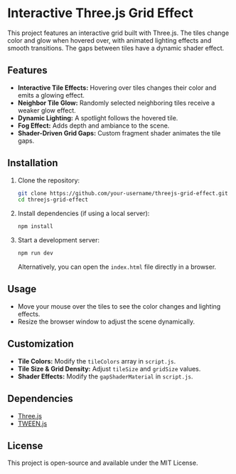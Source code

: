 # Interactive Three.js Grid Effect

This project features an interactive grid built with Three.js. The tiles change color and glow when hovered over, with animated lighting effects and smooth transitions. The gaps between tiles have a dynamic shader effect.

## Features

- **Interactive Tile Effects:** Hovering over tiles changes their color and emits a glowing effect.
- **Neighbor Tile Glow:** Randomly selected neighboring tiles receive a weaker glow effect.
- **Dynamic Lighting:** A spotlight follows the hovered tile.
- **Fog Effect:** Adds depth and ambiance to the scene.
- **Shader-Driven Grid Gaps:** Custom fragment shader animates the tile gaps.

## Installation

1. Clone the repository:
   ```sh
   git clone https://github.com/your-username/threejs-grid-effect.git
   cd threejs-grid-effect
   ```
2. Install dependencies (if using a local server):
   ```sh
   npm install
   ```
3. Start a development server:
   ```sh
   npm run dev
   ```
   Alternatively, you can open the `index.html` file directly in a browser.

## Usage

- Move your mouse over the tiles to see the color changes and lighting effects.
- Resize the browser window to adjust the scene dynamically.

## Customization

- **Tile Colors:** Modify the `tileColors` array in `script.js`.
- **Tile Size & Grid Density:** Adjust `tileSize` and `gridSize` values.
- **Shader Effects:** Modify the `gapShaderMaterial` in `script.js`.

## Dependencies

- [Three.js](https://threejs.org/)
- [TWEEN.js](https://github.com/tweenjs/tween.js)

## License

This project is open-source and available under the MIT License.